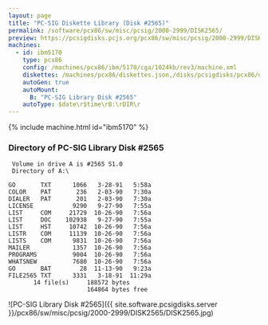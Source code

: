 ```yaml
---
layout: page
title: "PC-SIG Diskette Library (Disk #2565)"
permalink: /software/pcx86/sw/misc/pcsig/2000-2999/DISK2565/
preview: https://pcsigdisks.pcjs.org/pcx86/sw/misc/pcsig/2000-2999/DISK2565/DISK2565.jpg
machines:
  - id: ibm5170
    type: pcx86
    config: /machines/pcx86/ibm/5170/cga/1024kb/rev3/machine.xml
    diskettes: /machines/pcx86/diskettes.json,/disks/pcsigdisks/pcx86/diskettes.json
    autoGen: true
    autoMount:
      B: "PC-SIG Library Disk #2565"
    autoType: $date\r$time\rB:\rDIR\r
---
```


{% include machine.html id="ibm5170" %}

### Directory of PC-SIG Library Disk #2565

     Volume in drive A is #2565 S1.0
     Directory of A:\

    GO       TXT      1066   3-28-91   5:58a
    COLOR    PAT       236   2-03-90   7:30a
    DIALER   PAT       201   2-03-90   7:30a
    LICENSE           9290   9-27-90   7:55a
    LIST     COM     21729  10-26-90   7:56a
    LIST     DOC    102938   9-27-90   7:55a
    LIST     HST     10742  10-26-90   7:56a
    LISTR    COM     11139  10-26-90   7:56a
    LISTS    COM      9831  10-26-90   7:56a
    MAILER            1357  10-26-90   7:56a
    PROGRAMS          9004  10-26-90   7:56a
    WHATSNEW          7680  10-26-90   7:56a
    GO       BAT        28  11-13-90   9:23a
    FILE2565 TXT      3331   3-18-91  11:29a
           14 file(s)     188572 bytes
                          164864 bytes free

![PC-SIG Library Disk #2565]({{ site.software.pcsigdisks.server }}/pcx86/sw/misc/pcsig/2000-2999/DISK2565/DISK2565.jpg)

